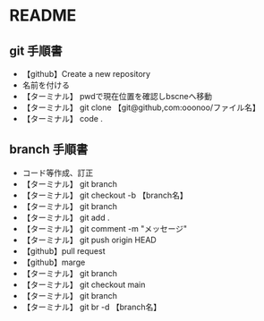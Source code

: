 # README
## git 手順書
- 【github】Create a new repository
- 名前を付ける
- 【ターミナル】 pwdで現在位置を確認しbscneへ移動
- 【ターミナル】 git clone 【git@github,com:ooonoo/ファイル名】
- 【ターミナル】 code . 

## branch 手順書
- コード等作成、訂正
- 【ターミナル】 git branch
- 【ターミナル】 git checkout -b 【branch名】
- 【ターミナル】 git branch
- 【ターミナル】 git add .
- 【ターミナル】 git comment -m "メッセージ"
- 【ターミナル】 git push origin HEAD
- 【github】pull request
- 【github】marge
- 【ターミナル】 git branch
- 【ターミナル】 git checkout main
- 【ターミナル】 git branch
- 【ターミナル】 git br -d  【branch名】
